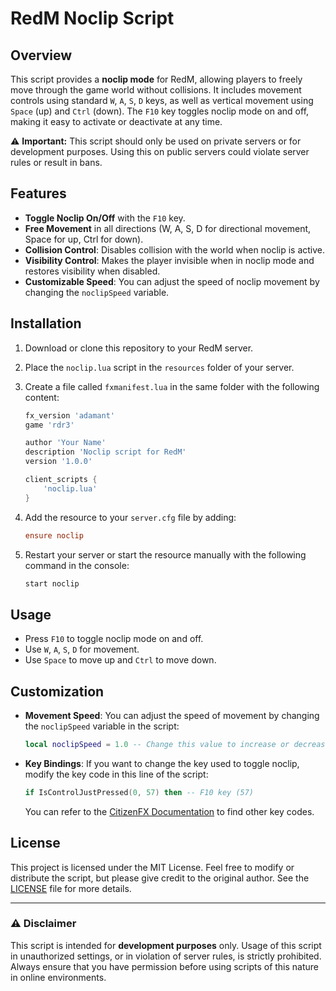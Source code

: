# RedM Noclip Script

## Overview

This script provides a **noclip mode** for RedM, allowing players to freely move through the game world without collisions. It includes movement controls using standard `W`, `A`, `S`, `D` keys, as well as vertical movement using `Space` (up) and `Ctrl` (down). The `F10` key toggles noclip mode on and off, making it easy to activate or deactivate at any time.

⚠️ **Important:** This script should only be used on private servers or for development purposes. Using this on public servers could violate server rules or result in bans.

## Features

- **Toggle Noclip On/Off** with the `F10` key.
- **Free Movement** in all directions (W, A, S, D for directional movement, Space for up, Ctrl for down).
- **Collision Control**: Disables collision with the world when noclip is active.
- **Visibility Control**: Makes the player invisible when in noclip mode and restores visibility when disabled.
- **Customizable Speed**: You can adjust the speed of noclip movement by changing the `noclipSpeed` variable.

## Installation

1. Download or clone this repository to your RedM server.
2. Place the `noclip.lua` script in the `resources` folder of your server.
3. Create a file called `fxmanifest.lua` in the same folder with the following content:

    ```lua
    fx_version 'adamant'
    game 'rdr3'

    author 'Your Name'
    description 'Noclip script for RedM'
    version '1.0.0'

    client_scripts {
        'noclip.lua'
    }
    ```

4. Add the resource to your `server.cfg` file by adding:

    ```cfg
    ensure noclip
    ```

5. Restart your server or start the resource manually with the following command in the console:

    ```bash
    start noclip
    ```

## Usage

- Press `F10` to toggle noclip mode on and off.
- Use `W`, `A`, `S`, `D` for movement.
- Use `Space` to move up and `Ctrl` to move down.

## Customization

- **Movement Speed**: You can adjust the speed of movement by changing the `noclipSpeed` variable in the script:

    ```lua
    local noclipSpeed = 1.0 -- Change this value to increase or decrease speed
    ```

- **Key Bindings**: If you want to change the key used to toggle noclip, modify the key code in this line of the script:

    ```lua
    if IsControlJustPressed(0, 57) then -- F10 key (57)
    ```

    You can refer to the [CitizenFX Documentation](https://docs.fivem.net/docs/game-references/controls/) to find other key codes.

## License

This project is licensed under the MIT License. Feel free to modify or distribute the script, but please give credit to the original author.
See the [LICENSE](./LICENSE) file for more details.


---

### ⚠️ Disclaimer

This script is intended for **development purposes** only. Usage of this script in unauthorized settings, or in violation of server rules, is strictly prohibited. Always ensure that you have permission before using scripts of this nature in online environments.
